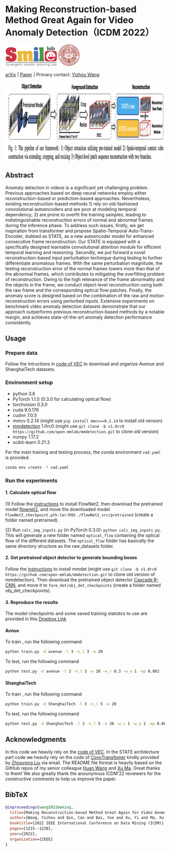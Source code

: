 # Making Reconstruction-based Method Great Again for Video Anomaly Detection（ICDM 2022）


<div align="left">
    <a><img src="images/smile.png"  height="70px" ></a>
    <a><img src="images/neu.png"  height="70px" ></a>
</div>

 [arXiv](https://arxiv.org/abs/2301.12048) | [Paper](https://ieeexplore.ieee.org/stamp/stamp.jsp?tp=&arnumber=10027694) | Primary contact: [Yizhou Wang](mailto:wyzjack990122@gmail.com)

<div align="center">
  <img src="images/framework.png" width="950px" height="250px">
</div>


## Abstract

Anomaly detection in videos is a significant yet challenging problem. Previous approaches based on deep neural networks employ either reconstruction-based or prediction-based approaches. Nevertheless, existing reconstruction-based methods 1) rely on old-fashioned convolutional autoencoders and are poor at modeling temporal dependency; 2) are prone to overfit the training samples, leading to indistinguishable reconstruction errors of normal and abnormal frames during the inference phase. To address such issues, firstly, we get inspiration from transformer and propose Spatio-Temporal Auto-Trans-Encoder, dubbed as STATE, as a new autoencoder model for enhanced consecutive frame reconstruction. Our STATE is equipped with a specifically designed learnable convolutional attention module for efficient temporal learning and reasoning. Secondly, we put forward a novel reconstruction-based input perturbation technique during testing to further differentiate anomalous frames. With the same perturbation magnitude, the testing reconstruction error of the normal frames lowers more than that of the abnormal frames, which contributes to mitigating the overfitting problem of reconstruction. Owing to the high relevance of the frame abnormality and the objects in the frame, we conduct object-level reconstruction using both the raw frame and the corresponding optical flow patches. Finally, the anomaly score is designed based on the combination of the raw and motion reconstruction errors using perturbed inputs. Extensive experiments on benchmark video anomaly detection datasets demonstrate that our approach outperforms previous reconstruction-based methods by a notable margin, and achieves state-of-the-art anomaly detection performance consistently.


## Usage

### Prepare data

Follow the intructions in [code of VEC](https://github.com/yuguangnudt/VEC_VAD) to download and organize Avenue and ShanghaiTech datasets.

### Environment setup

* python 3.6
* PyTorch 1.1.0 (0.3.0 for calculating optical flow)
* torchvision 0.3.0
* cuda 9.0.176
* cudnn 7.0.5
* mmcv 0.2.14 (might use `pip install mmcv==0.2.14` to install old version)
* [mmdetection](https://github.com/open-mmlab/mmdetection/tree/v1.0rc0) 1.0rc0 (might use `git clone -b v1.0rc0 https://github.com/open-mmlab/mmdetection.git` to clone old version)
* numpy 1.17.2
* scikit-learn 0.21.3

For the main training and testing process, the conda environment ``vad.yaml`` is provided.

```bash
conda env create -f vad.yaml
```


### Run the experiments

#### 1. Calculate optical flow

(1) Follow the [instructions](https://github.com/vt-vl-lab/flownet2.pytorch) to install FlowNet2, then download the pretrained model  [flownet2](https://drive.google.com/file/d/1hF8vS6YeHkx3j2pfCeQqqZGwA_PJq_Da/view?usp=sharing), and move the downloaded model `FlowNet2_checkpoint.pth.tar` into `./FlowNet2_src/pretrained` (create a folder named pretrained).

(2) Run `calc_img_inputs.py` (in PyTorch 0.3.0): `python calc_img_inputs.py`. This will generate a new folder named `optical_flow` containing the optical flow of the different datasets. The `optical_flow` folder has basically the same directory structure as the raw_datasets folder.

#### 2.  Get pretrained object detector to generate bounding boxes

Follow the [instructions](https://github.com/open-mmlab/mmdetection/tree/v1.0rc0) to install mmdet (might use `git clone -b v1.0rc0 https://github.com/open-mmlab/mmdetection.git` to clone old version of mmdetection). Then download the pretrained object detector [Cascade R-CNN](https://www.dropbox.com/scl/fi/f8fs2ypgivqw8odwvjo4a/cascade_rcnn_r101_fpn_1x_20181129-d64ebac7.pth?rlkey=nn99t8r0sddd9zkzcv337ar7t&dl=0), and move it to `fore_det/obj_det_checkpoints` (create a folder named obj_det_checkpoints).


#### 3.  Reproduce the results
The model checkpoints and some saved training statistcs to use are provided in this [Dropbox Link](https://www.dropbox.com/sh/u96kxqy8w6zx22p/AABWqupd5uE8rHEQKwom-7tCa?dl=0)

#### Avnue
To train , run the following command

```bash
python train.py -d avenue -l 3 -n_l 3 -e 20
``` 
To test, run the following command

```bash
python test.py -d avenue -l 3 -n_l 3 -e 20 -w_r 0.3 -w_o 1 -ep 0.002

```

#### ShanghaiTech
To train , run the following command

```bash
python train.py -d ShanghaiTech -l 3 -n_l 5 -e 20
``` 
To test, run the following command

```bash
python test.py -d ShanghaiTech -l 3 -n_l 5 -e 20 -w_r 1 -w_o 1 -ep 0.005

```

## Acknowledgments
In this code we heavily rely on the [code of VEC](https://github.com/yuguangnudt/VEC_VAD). In the STATE architecture part code we heavily rely on the code of [ConvTransfomer](https://arxiv.org/pdf/2011.10185.pdf) kindly provided by [Zhouyong Liu](https://dblp.org/pid/166/4117.html) via email. The README file format is heavily based on the GitHub repos of my senior colleague [Huan Wang](https://github.com/MingSun-Tse) and [Xu Ma](https://github.com/ma-xu). Great thanks to them! We also greatly thank the anounymous ICDM'22 reviewers for the constructive comments to help us improve the paper. 


## BibTeX

```BibTeX
@inproceedings{wang2022making,
  title={Making Reconstruction-based Method Great Again for Video Anomaly Detection},
  author={Wang, Yizhou and Qin, Can and Bai, Yue and Xu, Yi and Ma, Xu and Fu, Yun},
  booktitle={2022 IEEE International Conference on Data Mining (ICDM)},
  pages={1215--1220},
  year={2022},
  organization={IEEE}
}

```
